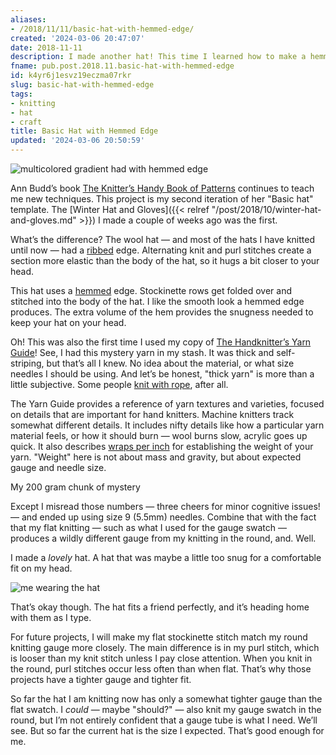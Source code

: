 ```yaml
---
aliases:
- /2018/11/11/basic-hat-with-hemmed-edge/
created: '2024-03-06 20:47:07'
date: 2018-11-11
description: I made another hat! This time I learned how to make a hemmed edge.
fname: pub.post.2018.11.basic-hat-with-hemmed-edge
id: k4yr6j1esvz19eczma07rkr
slug: basic-hat-with-hemmed-edge
tags:
- knitting
- hat
- craft
title: Basic Hat with Hemmed Edge
updated: '2024-03-06 20:50:59'
---
```


![multicolored gradient had with hemmed edge](assets/img/2018/cover-2018-11-11.jpg)

Ann Budd’s book [The Knitter’s Handy Book of Patterns](https://www.goodreads.com/book/show/85015.Knitters_Handy_Book_Of_Patterns) continues to teach me new techniques. This project is my second iteration of her "Basic hat" template. The [Winter Hat and Gloves]({{< relref "/post/2018/10/winter-hat-and-gloves.md" >}}) I made a couple of weeks ago was the first.

What’s the difference? The wool hat — and most of the hats I have knitted until now — had a [ribbed](https://www.dummies.com/crafts/knitting/knitting-stitches/how-to-rib-stitch/) edge. Alternating knit and purl stitches create a section more elastic than the body of the hat, so it hugs a bit closer to your head.

This hat uses a [hemmed](http://www.vogueknitting.com/pattern_help/how-to/beyond_the_basics/hems) edge. Stockinette rows get folded over and stitched into the body of the hat. I like the smooth look a hemmed edge produces. The extra volume of the hem provides the snugness needed to keep your hat on your head.

Oh\! This was also the first time I used my copy of [The Handknitter’s Yarn Guide](https://www.goodreads.com/book/show/13167139-the-handknitter-s-yarn-guide)\! See, I had this mystery yarn in my stash. It was thick and self-striping, but that’s all I knew. No idea about the material, or what size needles I should be using. And let’s be honest, "thick yarn" is more than a little subjective. Some people [knit with rope](https://youtu.be/FKw-pjwaXz8), after all.

The Yarn Guide provides a reference of yarn textures and varieties, focused on details that are important for hand knitters. Machine knitters track somewhat different details. It includes nifty details like how a particular yarn material feels, or how it should burn — wool burns slow, acrylic goes up quick. It also describes [wraps per inch](https://www.craftyarncouncil.com/standards/how-measure-wraps-inch-wpi) for establishing the weight of your yarn. "Weight" here is not about mass and gravity, but about expected gauge and needle size.

My 200 gram chunk of mystery

Except I misread those numbers — three cheers for minor cognitive issues\! — and ended up using size 9 (5.5mm) needles. Combine that with the fact that my flat knitting — such as what I used for the gauge swatch — produces a wildly different gauge from my knitting in the round, and. Well.

I made a *lovely* hat. A hat that was maybe a little too snug for a comfortable fit on my head.

![me wearing the hat](assets/img/2018/wearing-hat.jpg "The hat looks nice, but after a minute starts pinching my forehead")

That’s okay though. The hat fits a friend perfectly, and it’s heading home with them as I type.

For future projects, I will make my flat stockinette stitch match my round knitting gauge more closely. The main difference is in my purl stitch, which is looser than my knit stitch unless I pay close attention. When you knit in the round, purl stitches occur less often than when flat. That’s why those projects have a tighter gauge and tighter fit.

So far the hat I am knitting now has only a somewhat tighter gauge than the flat swatch. I *could* — maybe "should?" — also knit my gauge swatch in the round, but I’m not entirely confident that a gauge tube is what I need. We’ll see. But so far the current hat is the size I expected. That’s good enough for me.